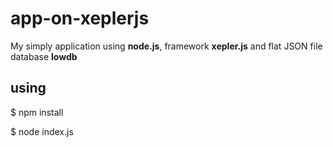 # app-on-xeplerjs

My simply application using **node.js**, framework **xepler.js** and flat JSON file database **lowdb**

## using

$ npm install

$ node index.js
